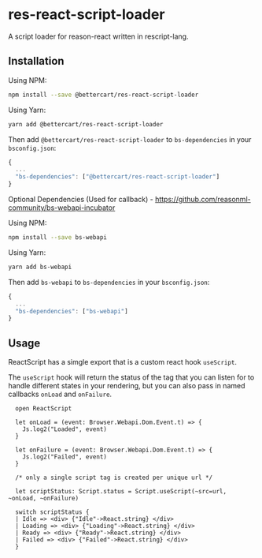 
# res-react-script-loader

A script loader for reason-react written in rescript-lang.

## Installation

Using NPM:

```sh
npm install --save @bettercart/res-react-script-loader
```

Using Yarn:

```sh
yarn add @bettercart/res-react-script-loader
```

Then add `@bettercart/res-react-script-loader` to `bs-dependencies` in your `bsconfig.json`:
```js
{
  ...
  "bs-dependencies": ["@bettercart/res-react-script-loader"]
}
```

Optional Dependencies (Used for callback) - https://github.com/reasonml-community/bs-webapi-incubator

Using NPM:

```sh
npm install --save bs-webapi
```

Using Yarn:

```sh
yarn add bs-webapi
```

Then add `bs-webapi` to `bs-dependencies` in your `bsconfig.json`:
```js
{
  ...
  "bs-dependencies": ["bs-webapi"]
}
```


## Usage 

ReactScript has a simgle export that is a custom react hook `useScript`.

The `useScript` hook will return the status of the tag that you can listen for to handle different states in your
rendering, but you can also pass in named callbacks `onLoad` and `onFailure`.


```
  open ReactScript

  let onLoad = (event: Browser.Webapi.Dom.Event.t) => {
    Js.log2("Loaded", event)
  }

  let onFailure = (event: Browser.Webapi.Dom.Event.t) => {
    Js.log2("Failed", event)
  }

  /* only a single script tag is created per unique url */

  let scriptStatus: Script.status = Script.useScript(~src=url, ~onLoad, ~onFailure)

  switch scriptStatus {
  | Idle => <div> {"Idle"->React.string} </div>
  | Loading => <div> {"Loading"->React.string} </div>
  | Ready => <div> {"Ready"->React.string} </div>
  | Failed => <div> {"Failed"->React.string} </div>
  }

```
